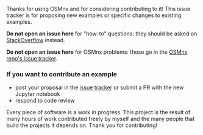 Thanks for using OSMnx and for considering contributing to it! This issue tracker is for proposing new examples or specific changes to existing examples.

**Do not open an issue here** for "how-to" questions: they should be asked on [StackOverflow](https://stackoverflow.com/search?q=osmnx) instead.

**Do not open an issue here** for OSMnx problems: those go in the [OSMnx repo's issue tracker](https://github.com/gboeing/osmnx).

### If you want to contribute an example

  - post your proposal in the [issue tracker](https://github.com/gboeing/osmnx-examples/issues) or submit a PR with the new Jupyter notebook
  - respond to code review

Every piece of software is a work in progress. This project is the result of many hours of work contributed freely by myself and the many people that build the projects it depends on. Thank you for contributing!
